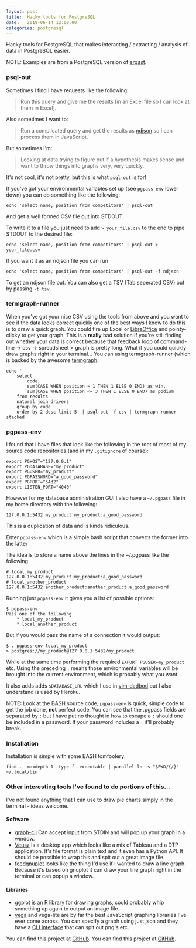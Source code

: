 ```yaml
---
layout: post
title:  Hacky tools for PostgreSQL
date:   2019-06-14 12:00:00
categories: postgresql
---
```



Hacky tools for PostgreSQL that makes interacting / extracting / analysis of data in PostgreSQL easier.

NOTE: Examples are from a PostgreSQL version of [ergast](https://ergast.com/mrd/).

### psql-out

Sometimes I find I have requests like the following:

 > Run this query and give me the results [in an Excel file so I can look at them in Excel].

Also sometimes I want to:

 > Run a complicated query and get the results as [ndjson](http://ndjson.org/) so I can process them in JavaScript.

But sometimes I'm:

 > Looking at data trying to figure out if a hypothesis makes sense and want to throw things into graphs very, very quickly.

It's not cool, it's not pretty, but this is what `psql-out` is for!

If you've got your environmental variables set up (see `pgpass-env` lower down) you can do something like the following:

```shell
echo 'select name, position from competitors' | psql-out
```

And get a well formed CSV file out into STDOUT.

To write it to a file you just need to add `> your_file.csv` to the end to pipe STDOUT to the desired file:

```shell
echo 'select name, position from competitors' | psql-out > your_file.csv
```

 If you want it as an ndjson file you can run

```shell
echo 'select name, position from competitors' | psql-out -f ndjson
```

To get an ndjson file out. You can also get a TSV (Tab seperated CSV) out by passing `-t tsv`.

### termgraph-runner

When you've got your nice CSV using the tools from above and you want to see if the data looks correct quickly one of the best ways I know to do this is to draw a quick graph. You could fire up Excel or [LibreOffice](https://www.libreoffice.org/) and pointy-clicky to get your graph. This is a __really__ bad solution if you're still finding out whether your data is correct because that feedback loop of command-line -> csv -> spreadsheet > graph is pretty long. What if you could quickly draw graphs right in your terminal... You can using termgraph-runner (which is backed by the awesome [termgraph](https://github.com/mkaz/termgraph).

```shell
echo '
    select
        code,
        sum(CASE WHEN position = 1 THEN 1 ELSE 0 END) as win,
        sum(CASE WHEN position <= 3 THEN 1 ELSE 0 END) as podium
    from results
    natural join drivers
    group by code
    order by 2 desc limit 5' | psql-out -f csv | termgraph-runner --stacked
```

### pgpass-env

I found that I have files that look like the following in the root of most of my source code repositories (and in my `.gitignore` of course):

```shell
export PGHOST="127.0.0.1"
export PGDATABASE="my_product"
export PGUSER="my_product"
export PGPASSWORD="a_good_password"
export PGPORT="5432"
export LISTEN_PORT="4040"
```

However for my database administration GUI I also have a `~/.pgpass` file in my home directory with the following:

    127.0.0.1:5432:my_product:my_product:a_good_password

This is a duplication of data and is kinda ridiculous.

Enter `pgpass-env` which is a simple bash script that converts the former into the latter

The idea is to store a name above the lines in the ~/.pgpass like the following

    # local_my_product
    127.0.0.1:5432:my_product:my_product:a_good_password
    # local_another_product
    127.0.0.1:5432:another_product:another_product:a_good_password

Running just `pgpass-env` it gives you a list of possible options:

```shell
$ pgpass-env
Pass one of the following
    * local_my_product
    * local_another_product
```

But if you would pass the name of a connection it would output:

```shell
$ . pgpass-env local_my_product
> postgres://my_product@127.0.0.1:5432/my_product
```

While at the same time performing the required `EXPORT PGUSER=my_product` etc. Using the preceding `.` means those environmental variables will be brought into the current environment, which is probably what you want.

It also adds adds `$DATABASE_URL` which I use in [vim-dadbod](https://github.com/tpope/vim-dadbod) but I also understand is used by Heroku.

NOTE: Look at the BASH source code, `pgpass-env` is quick, simple code to get the job done, __not__ perfect code. You can see that the .pgpass fields are separated by `:` but I have put no thought in how to escape a `:` should one be included in a password. If your password includes a `:` it'll probably break.

### Installation

Installation is simple with some BASH tomfoolery:

```shell
find . -maxdepth 1 -type f -executable | parallel ln -s "$PWD/{/}" ~/.local/bin
```

### Other interesting tools I've found to do portions of this...

I've not found anything that I can use to draw pie charts simply in the terminal - ideas welcome.

#### Software

 * [graph-cli](https://github.com/mcastorina/graph-cli) Can accept input from STDIN and will pop up your graph in a window.
 * [Veusz](https://veusz.github.io/) Is a desktop app which looks like a mix of Tableau and a DTP application. It's file format is plain text and it even has a Python API. It should be possible to wrap this and spit out a great image file.
 * [feedgnuplot](https://github.com/dkogan/feedgnuplot) looks like the thing I'd use if I wanted to draw a line graph. Because it's based on gnuplot it can draw your line graph right in the terminal or can popup a window.

#### Libraries

 * [ggplot](https://github.com/tidyverse/ggplot2) is an R library for drawing graphs, could probably whip something up again to output an image file.
 * [vega](https://vega.github.io/) and vega-lite are by far the best JavaScript graphing libraries I've ever come across. You can specify a graph using just json and they have a [CLI interface](https://vega.github.io/vega/usage/#cli) that can spit out png's etc.

You can find this project at [GitHub](https://github.com/forbesmyester/psql-tools).
You can find this project at [GitHub](https://github.com/forbesmyester/jdbc-pipe).
